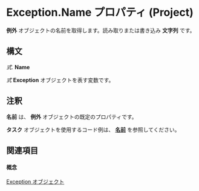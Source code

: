 
# Exception.Name プロパティ (Project)

 **例外** オブジェクトの名前を取得します。読み取りまたは書き込み **文字列** です。


## 構文

 _式_. **Name**

 _式_ **Exception** オブジェクトを表す変数です。


## 注釈

 **名前** は、 **例外** オブジェクトの既定のプロパティです。

 **タスク** オブジェクトを使用するコード例は、 **[名前](2df034b0-13bc-f912-abbc-6b97b8c8d5ed.md)** を参照してください。


## 関連項目


#### 概念


[Exception オブジェクト](105372cd-2e8b-0fd0-f565-0a75c907a40a.md)